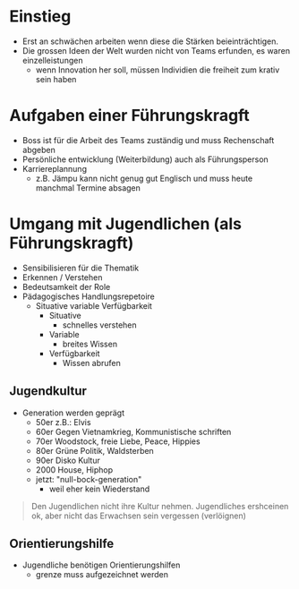 # Einstieg

- Erst an schwächen arbeiten wenn diese die Stärken beieinträchtigen.
- Die grossen Ideen der Welt wurden nicht von Teams erfunden, es waren einzelleistungen
  - wenn Innovation her soll, müssen Individien die freiheit zum krativ sein haben

# Aufgaben einer Führungskragft
- Boss ist für die Arbeit des Teams zuständig und muss Rechenschaft abgeben
- Persönliche entwicklung (Weiterbildung) auch als Führungsperson
- Karriereplannung
  -  z.B. Jämpu kann nicht genug gut Englisch und muss heute manchmal Termine absagen

# Umgang mit Jugendlichen (als Führungskragft)
- Sensibilisieren für die Thematik
- Erkennen / Verstehen
- Bedeutsamkeit der Role
- Pädagogisches Handlungsrepetoire
  - Situative variable Verfügbarkeit
    - Situative
      - schnelles verstehen
    - Variable
      - breites Wissen
    - Verfügbarkeit
      - Wissen abrufen

## Jugendkultur
- Generation werden geprägt
  - 50er z.B.: Elvis
  - 60er Gegen Vietnamkrieg, Kommunistische schriften
  - 70er Woodstock, freie Liebe, Peace, Hippies
  - 80er Grüne Politik, Waldsterben
  - 90er Disko Kultur
  - 2000 House, Hiphop
  - jetzt: "null-bock-generation"
    - weil eher kein Wiederstand

> Den Jugendlichen nicht ihre Kultur nehmen.
> Jugendliches ershceinen ok, aber nicht das Erwachsen sein vergessen (verlöignen)

## Orientierungshilfe
- Jugendliche benötigen Orientierungshilfen
  - grenze muss aufgezeichnet werden
